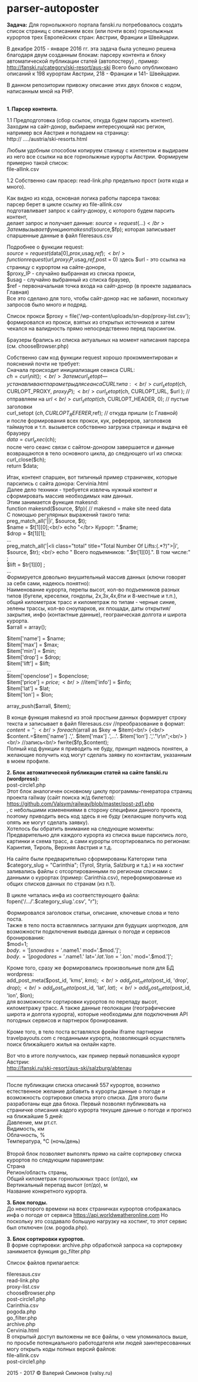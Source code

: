 # parser-autoposter
<b>Задача:</b></b>
Для горнолыжного портала fanski.ru потребовалось создать список страниц с описанием всех (или почти всех) горнолыжных курортов трех Европейских стран: Австрии, Франции и Швейцарии. 

В декабре 2015 - январе 2016 гг. эта задача была успешно решена благодаря двум созданным блокам: парсеру контента и блоку автоматической публикации статей (автопостеру) , пример: http://fanski.ru/category/ski-resort/aus-ski </b>
Всего было опубликовано описаний к 198 курортам Австрии, 218 - Франции и 141- Швейцарии.</b>

В данном репозитории привожу описание этих двух блоков с кодом, написанным мной на PHP. 

</br>
<b>1. Парсер контента.</b>

1.1 Предподготовка (сбор ссылок, откуда будем парсить контент).
Заходим на сайт-донор, выбираем интересующий нас регион, например вся Австрия и попадаем на страницу:<br/>
http:// ..../austria/ski-resorts.html

Любым удобным способом копируем станицу с контентом и выдираем из него все ссылки на все горнолыжные курорты Австрии. Формируем примерно такой список:<br/>
file-allink.csv

1.2 Собственно сам прасер: read-link.php предельно прост (хотя кода и много).

Как видно из кода, основная логика работы парсера такова: </br>
парсер берет в цикле ссылку из file-allink.csv</br>
подготавливает запрос к сайту-донору, с которого будем парсить контент, </br>
делает запрос и получает данные: $source = request(...)</br>
Затем вызывает функцию makesnd($source,$fp); которая записывает спаршенные данные в файл fileresaus.csv</br>

Подробнее о функции request:<br/>
$source = request($data[0],$prox,$usag,$ref); <br/>
function request($url,$proxy_IP,$usag,$ref,$post = 0)
здесь $url - это ссылка на страницу с курортом на сайте-доноре, <br/>
$proxy_IP - случайно выбранная из списка прокси, <br/>
$usag - случайно выбранный из списка браузер, <br/>
$ref - первоначальная точка входа на сайт-донор (в проекте задавалась Главная)<br/>
Все это сделано для того, чтобы сайт-донор нас не забанил, поскольку запросов было много и подряд.<br/>

Список прокси $proxy = file('/wp-content/uploads/sn-dop/proxy-list.csv'); формировался из прокси, взятых из открытых источников и затем чекался на валидность прямо непосредственно перед парсингом.

Браузеры брались из списка актуальных на момент написания парсера (см. chooseBrowser.php)

Собственно сам код функции request хорошо прокомментирован и пояснений почти не требует:  <br/>
Сначала происходит инициализация сеанса CURL:<br/>
$ch = curl_init();<br/> 
Затем curl_setopt — устанавливают параметры для сеанса CURL типа:<br/>
curl_setopt($ch, CURLOPT_PROXY, $proxy_IP );<br/>
curl_setopt($ch, CURLOPT_URL, $url ); // отправляем на $url<br/>
curl_setopt($ch, CURLOPT_HEADER, 0); // пустые заголовки<br/>
curl_setopt ($ch , CURLOPT_REFERER,$ref); // откуда пришли (с Главной)<br/>
 и после формирования всех прокси, кук, рефереров, заголовков таймаутов и т.п. вызывется собственно загрузка страницы и выдача её браузеру<br/>
$data = curl_exec($ch);<br/>
после чего сеанс связи с сайтом-донором завершается и данные возвращаются в тело основного цикла, до следующего url из списка: <br/> 
curl_close($ch);<br/> 
return $data;<br/> 

Итак, контент спаршен, вот типичный пример страничкек, которые парсились с сайта донора: Cervinia.html<br/> 
Далее дело техники - требуется извлечь нужный контент и сформировать массив необходимых нам данных. <br/> 
Этим занимается функция makesnd: <br/>
function makesnd($source, $fp){ // makesnd = make site need data<br/>
С помощью регулярных выражений такого типа:<br/>
preg_match_all('|<meta name="keywords" content="(.*?)" />|i', $source, $t); <br/>
$name = $t[1][0];<br/>
echo "</br>   Курорт: ".$name;<br/>
$drop = $t[1][1];<br/>
...<br/>
preg_match_all('|\<li class="total" title="Total Number Of Lifts:(.*?)">|i', $source, $tr); <br/>
echo "   Всего подъемников: ".$tr[1][0].". В том числе:" ;<br/>
$lift = $tr[1][0] ;<br/>
...<br/>
Формируется довольно внушительный массив данных (ключи говорят за себя сами, надеюсь понятно):<br/>
Наименование курорта, перепы высот, кол-во подъемников разных типов (бугели, креселки, гондолы, 2х,3х,4х,6ти и 8-местные и т.п.), общий километраж трасс и километраж по типам - черные синие, зелены трассы, кол-во сноупарков, их площади, даты открытия/закрытия, инфо (контактные данные), геограическая долгота и широта курорта.<br/>
$arrall = array();<br/>

$item['name'] = $name;<br/>
$item['max'] = $max;<br/>
$item['min'] = $min;<br/>
$item['drop'] = $drop;<br/>
$item['lift'] = $lift;<br/>
...<br/>
$item['openclose'] = $openclose;<br/>
$item['price'] = $price;<br/>
//$item['info'] = $info;<br/>
$item['lat'] = $lat;<br/>
$item['lon'] = $lon;<br/>

array_push($arrall, $item);<br/>

В конце функция makesnd из этой простыни данных формирует строку текста и записывает в файл fileresaus.csv
//преобразование в формат:<br/>
$content = '';<br/>
foreach ($arrall as $key => $item)<br/>
{<br/>
  $content.=$item['name'] .','. $item['max'] .',...'. $item['lon'] .','."\r\n";<br/>
}<br/>
//запись<br/>
fwrite($fp,$content);<br/>
Полный код функции я приводить не буду, принцип надеюсь понятен, а желающие получить код могут сделать заявку по контактам, указанным в моем профиле.<br/>

<b>2. Блок автоматической публикации статей на сайте fanski.ru (wordpress):</b> <br/>
post-circle1.php<br/>
Этот блок аналогичен основному циклу программы-генератора страниц проекта railway (сайт поиска ж/д билетов):<br/> https://github.com/Valsym/railway/blob/master/post-zd1.php<br/>, с небольшими изменениями в сторону специфики данного проекта, поэтому приводить весь код здесь я не буду (желающие получить код опять же могут сделать заявку).<br/>
Хотелось бы обратить внимание на следующие моменты:<br/>
Предварительно для каждого курорта из списка выше парсились лого, картинки и схема трасс, а сами курорты отсортировались по регионам: Каринтия, Тироль, Верхняя Австрия и т.д. 

На сайте были предварительно сформированы Категории типа $category_slug = "Carinthia"; (Tyrol, Styria,  Salzburg и т.д.) и  на хостинг заливались файлы с отсортированными по регионам списками с данными о курортах (пример: Carinthia.csv), переформированные из общих списков данных по странам (из п.1).

В цикле читалась инфа из соответствующего файла: <br/>
fopen('/.../'.$category_slug.'.csv', "r");

Формировался заголовок статьи, описание, ключевые слова и тело поста.<br/>
Также в тело поста вставлялись заглушки для будущих шорткодов, для возможности подключения вывода данных о погоде и сервисов бронирования:<br/>
$mod=1;<br/>
$body .='[snowd res='.$name1.' mod='.$mod.']';<br/>
$body .='[pogoda res='.$name1.' lat='.$lat.' lon='.$lon.' mod='.$mod.']';<br/>

Кроме того, сразу же формировались произвольные поля для БД wordpress:<br/>
	add_post_meta($post_id, 'kms', $kms);<br/>
	add_post_meta($post_id, 'drop', $drop);<br/>
	add_post_meta($post_id, 'lat', $lat);<br/>
	add_post_meta($post_id, 'lon', $lon);<br/>
	для возможности сортировки курортов по перепаду высот, километражу трасс. А также данные геолокации (географические широта и долгота курорта), которые необходимы для подключения API погодных сервисов и партнерок бронирования.

Кроме того, в тело поста вставлялся фрейм iframe партнерки travelpayouts.com с геоданными курорта, позволяющий осуществлять поиск ближайшего жилья на онлайн карте.
	
Вот что в итоге получилось, как пример первый попавшийся курорт Австрии:<br/>
http://fanski.ru/ski-resort/aus-ski/salzburg/abtenau

********************************************************************************

После публикации списка описаний 557 курортов, вознилко естественное желание добавить в курорты данные о погоде и возможность сортировки списка этого списка. Для этого были разработаны еще два блока. </b>
Первый позволял публиковать на страничке описания кадого курорта текущие данные о погоде и прогноз на ближайшие 5 дней:  </br>
Давление, мм рт.ст.</br>
Видимость, км</br>
Облачность, %</br>
Температура, °C (ночь/день)</br>
</br>
Второй блок позволяет выполять  прямо на сайте сортировку списка курортов по следующим параметрам:</br>
Страна </br>
Регион/область страны, </br>
Общий километраж горнолыжных трасс (от/до), км</br>
Вертикальный перепад высот (от/до), м</br>
Название конкретного курорта.</br>

<b>3. Блок погоды.</b><br/>
До некоторого времени на всех страничках курортов отображалась инфа о погоде от сервиса https://api.worldweatheronline.com Но поскольку это создавало большую нагрузку на хостинг, то этот сервис был отключен (см. pogoda.php).

<b>3. Блок сортировки курортов.</b><br/>
В форме сортировки: archive.php обработкой запроса на сортировку занимается функция go_filter.php

Список файлов прилагается: <br/>

fileresaus.csv<br/>
read-link.php<br/>
proxy-list.csv<br/>
chooseBrowser.php<br/>
post-circle1.php<br/>
Carinthia.csv<br/>
pogoda.php<br/>
go_filter.php<br/>
archive.php<br/>
Cervinia.html<br/>
В открытый доступ выложены не все файлы, о чем упоминалось выше, по просьбе потенциального работодателя или людей заинтересованных могу открыть коды полных версий файлов:<br/>
file-allink.csv<br/>
post-circle1.php<br/>


2015 - 2017 © Валерий Симонов (valsy.ru)
